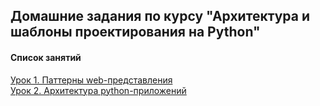## Домашние задания по курсу "Архитектура и шаблоны проектирования на Python"

#### Список занятий

[Урок 1. Паттерны web-представления](https://github.com/Dr0nx/adpp/tree/lesson_1/lesson_1/) <br>
[Урок 2. Архитектура python-приложений](https://github.com/Dr0nx/adpp/tree/lesson_2/lesson_2/) <br>
